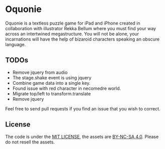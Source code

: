 # Oquonie

Oquonie is a textless puzzle game for iPad and iPhone created in collaboration with illustrator Rekka Bellum where you must find your way across an intertwined megastructure. You will not be alone, your incarnations will have the help of bizaroid characters speaking an obscure language.

## TODOs

- Remove jquery from audio
- The stage.shake event is using jquery
- Combine game data into a single key.
- Found issue with red character in necomedre world.
- Migrate top/left to transform.translate
- Remove jquery

Feel free to send pull requests if you find an issue that you wish to correct.

## License

The code is under the [MIT LICENSE](LICENSE.md), the assets are [BY-NC-SA 4.0](http://wiki.xxiivv.com/license). Please do not resell the assets.
